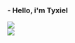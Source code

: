 ### - Hello, i'm Tyxiel
![](https://github-readme-stats.vercel.app/api?username=Tyxiel&theme=omni&hide_border=true&include_all_commits=true&count_private=false&hide_rank)
<br>
![](https://github-readme-stats.vercel.app/api/top-langs/?username=Tyxiel&theme=omni&hide_border=true&include_all_commits=true&count_private=false&hide_progress=true)
